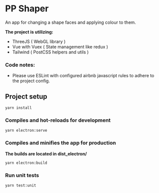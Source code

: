 # PP Shaper

An app for changing a shape faces and applying colour to them.

**The project is utilizing:**
 * ThreeJS ( WebGL library )
 * Vue with Vuex ( State management like redux )
 * Tailwind ( PostCSS helpers and utils )

### Code notes:
 * Please use ESLint with configured airbnb javascript rules to
adhere to the project config.

## Project setup
```
yarn install
```

### Compiles and hot-reloads for development
```
yarn electron:serve
```

### Compiles and minifies the app for production
**The builds are located in dist_electron/**
```
yarn electron:build
```

### Run unit tests
```
yarn test:unit
```
